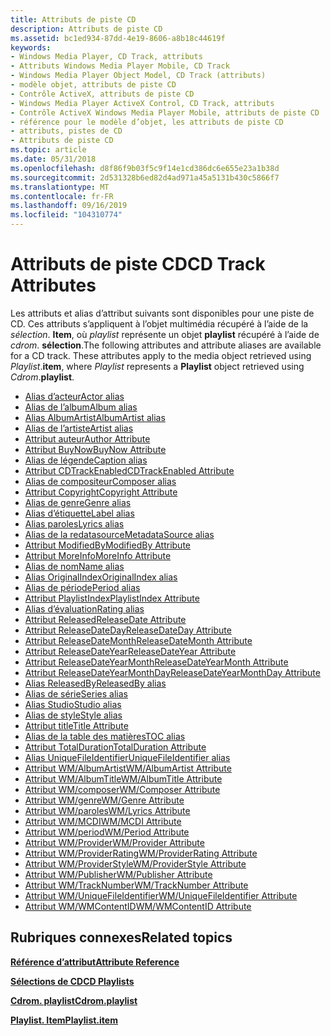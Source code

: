 ```yaml
---
title: Attributs de piste CD
description: Attributs de piste CD
ms.assetid: bc1ed934-87dd-4e19-8606-a8b18c44619f
keywords:
- Windows Media Player, CD Track, attributs
- Attributs Windows Media Player Mobile, CD Track
- Windows Media Player Object Model, CD Track (attributs)
- modèle objet, attributs de piste CD
- Contrôle ActiveX, attributs de piste CD
- Windows Media Player ActiveX Control, CD Track, attributs
- Contrôle ActiveX Windows Media Player Mobile, attributs de piste CD
- référence pour le modèle d’objet, les attributs de piste CD
- attributs, pistes de CD
- Attributs de piste CD
ms.topic: article
ms.date: 05/31/2018
ms.openlocfilehash: d8f86f9b03f5c9f14e1cd386dc6e655e23a1b38d
ms.sourcegitcommit: 2d531328b6ed82d4ad971a45a5131b430c5866f7
ms.translationtype: MT
ms.contentlocale: fr-FR
ms.lasthandoff: 09/16/2019
ms.locfileid: "104310774"
---
```

# <a name="cd-track-attributes"></a><span data-ttu-id="84b66-113">Attributs de piste CD</span><span class="sxs-lookup"><span data-stu-id="84b66-113">CD Track Attributes</span></span>

<span data-ttu-id="84b66-114">Les attributs et alias d’attribut suivants sont disponibles pour une piste de CD. Ces attributs s’appliquent à l’objet multimédia récupéré à l’aide de la *sélection*. **Item**, où *playlist* représente un objet **playlist** récupéré à l’aide de *cdrom*. **sélection**.</span><span class="sxs-lookup"><span data-stu-id="84b66-114">The following attributes and attribute aliases are available for a CD track. These attributes apply to the media object retrieved using *Playlist*.**item**, where *Playlist* represents a **Playlist** object retrieved using *Cdrom*.**playlist**.</span></span>

-   [<span data-ttu-id="84b66-115">Alias d’acteur</span><span class="sxs-lookup"><span data-stu-id="84b66-115">Actor alias</span></span>](author-attribute.md)
-   [<span data-ttu-id="84b66-116">Alias de l’album</span><span class="sxs-lookup"><span data-stu-id="84b66-116">Album alias</span></span>](wm-albumtitle-attribute.md)
-   [<span data-ttu-id="84b66-117">Alias AlbumArtist</span><span class="sxs-lookup"><span data-stu-id="84b66-117">AlbumArtist alias</span></span>](wm-albumartist-attribute.md)
-   [<span data-ttu-id="84b66-118">Alias de l’artiste</span><span class="sxs-lookup"><span data-stu-id="84b66-118">Artist alias</span></span>](author-attribute.md)
-   [<span data-ttu-id="84b66-119">Attribut auteur</span><span class="sxs-lookup"><span data-stu-id="84b66-119">Author Attribute</span></span>](author-attribute.md)
-   [<span data-ttu-id="84b66-120">Attribut BuyNow</span><span class="sxs-lookup"><span data-stu-id="84b66-120">BuyNow Attribute</span></span>](buynow-attribute.md)
-   [<span data-ttu-id="84b66-121">Alias de légende</span><span class="sxs-lookup"><span data-stu-id="84b66-121">Caption alias</span></span>](title-attribute.md)
-   [<span data-ttu-id="84b66-122">Attribut CDTrackEnabled</span><span class="sxs-lookup"><span data-stu-id="84b66-122">CDTrackEnabled Attribute</span></span>](cdtrackenabled-attribute.md)
-   [<span data-ttu-id="84b66-123">Alias de compositeur</span><span class="sxs-lookup"><span data-stu-id="84b66-123">Composer alias</span></span>](wm-composer-attribute.md)
-   [<span data-ttu-id="84b66-124">Attribut Copyright</span><span class="sxs-lookup"><span data-stu-id="84b66-124">Copyright Attribute</span></span>](copyright-attribute.md)
-   [<span data-ttu-id="84b66-125">Alias de genre</span><span class="sxs-lookup"><span data-stu-id="84b66-125">Genre alias</span></span>](wm-genre-attribute.md)
-   [<span data-ttu-id="84b66-126">Alias d’étiquette</span><span class="sxs-lookup"><span data-stu-id="84b66-126">Label alias</span></span>](wm-publisher-attribute.md)
-   [<span data-ttu-id="84b66-127">Alias paroles</span><span class="sxs-lookup"><span data-stu-id="84b66-127">Lyrics alias</span></span>](wm-lyrics-attribute.md)
-   [<span data-ttu-id="84b66-128">Alias de la redatasource</span><span class="sxs-lookup"><span data-stu-id="84b66-128">MetadataSource alias</span></span>](wm-provider-attribute.md)
-   [<span data-ttu-id="84b66-129">Attribut ModifiedBy</span><span class="sxs-lookup"><span data-stu-id="84b66-129">ModifiedBy Attribute</span></span>](modifiedby-attribute.md)
-   [<span data-ttu-id="84b66-130">Attribut MoreInfo</span><span class="sxs-lookup"><span data-stu-id="84b66-130">MoreInfo Attribute</span></span>](moreinfo-attribute.md)
-   [<span data-ttu-id="84b66-131">Alias de nom</span><span class="sxs-lookup"><span data-stu-id="84b66-131">Name alias</span></span>](title-attribute.md)
-   [<span data-ttu-id="84b66-132">Alias OriginalIndex</span><span class="sxs-lookup"><span data-stu-id="84b66-132">OriginalIndex alias</span></span>](wm-tracknumber-attribute.md)
-   [<span data-ttu-id="84b66-133">Alias de période</span><span class="sxs-lookup"><span data-stu-id="84b66-133">Period alias</span></span>](wm-period-attribute.md)
-   [<span data-ttu-id="84b66-134">Attribut PlaylistIndex</span><span class="sxs-lookup"><span data-stu-id="84b66-134">PlaylistIndex Attribute</span></span>](playlistindex-attribute.md)
-   [<span data-ttu-id="84b66-135">Alias d’évaluation</span><span class="sxs-lookup"><span data-stu-id="84b66-135">Rating alias</span></span>](wm-providerrating-attribute.md)
-   [<span data-ttu-id="84b66-136">Attribut Released</span><span class="sxs-lookup"><span data-stu-id="84b66-136">ReleaseDate Attribute</span></span>](releasedate-attribute.md)
-   [<span data-ttu-id="84b66-137">Attribut ReleaseDateDay</span><span class="sxs-lookup"><span data-stu-id="84b66-137">ReleaseDateDay Attribute</span></span>](releasedateday-attribute.md)
-   [<span data-ttu-id="84b66-138">Attribut ReleaseDateMonth</span><span class="sxs-lookup"><span data-stu-id="84b66-138">ReleaseDateMonth Attribute</span></span>](releasedatemonth-attribute.md)
-   [<span data-ttu-id="84b66-139">Attribut ReleaseDateYear</span><span class="sxs-lookup"><span data-stu-id="84b66-139">ReleaseDateYear Attribute</span></span>](releasedateyear-attribute.md)
-   [<span data-ttu-id="84b66-140">Attribut ReleaseDateYearMonth</span><span class="sxs-lookup"><span data-stu-id="84b66-140">ReleaseDateYearMonth Attribute</span></span>](releasedateyearmonth-attribute.md)
-   [<span data-ttu-id="84b66-141">Attribut ReleaseDateYearMonthDay</span><span class="sxs-lookup"><span data-stu-id="84b66-141">ReleaseDateYearMonthDay Attribute</span></span>](releasedateyearmonthday-attribute.md)
-   [<span data-ttu-id="84b66-142">Alias ReleasedBy</span><span class="sxs-lookup"><span data-stu-id="84b66-142">ReleasedBy alias</span></span>](wm-publisher-attribute.md)
-   [<span data-ttu-id="84b66-143">Alias de série</span><span class="sxs-lookup"><span data-stu-id="84b66-143">Series alias</span></span>](title-attribute.md)
-   [<span data-ttu-id="84b66-144">Alias Studio</span><span class="sxs-lookup"><span data-stu-id="84b66-144">Studio alias</span></span>](wm-publisher-attribute.md)
-   [<span data-ttu-id="84b66-145">Alias de style</span><span class="sxs-lookup"><span data-stu-id="84b66-145">Style alias</span></span>](wm-providerstyle-attribute.md)
-   [<span data-ttu-id="84b66-146">Attribut title</span><span class="sxs-lookup"><span data-stu-id="84b66-146">Title Attribute</span></span>](title-attribute.md)
-   [<span data-ttu-id="84b66-147">Alias de la table des matières</span><span class="sxs-lookup"><span data-stu-id="84b66-147">TOC alias</span></span>](wm-mcdi-attribute.md)
-   [<span data-ttu-id="84b66-148">Attribut TotalDuration</span><span class="sxs-lookup"><span data-stu-id="84b66-148">TotalDuration Attribute</span></span>](totalduration-attribute.md)
-   [<span data-ttu-id="84b66-149">Alias UniqueFileIdentifier</span><span class="sxs-lookup"><span data-stu-id="84b66-149">UniqueFileIdentifier alias</span></span>](wm-uniquefileidentifier-attribute.md)
-   [<span data-ttu-id="84b66-150">Attribut WM/AlbumArtist</span><span class="sxs-lookup"><span data-stu-id="84b66-150">WM/AlbumArtist Attribute</span></span>](wm-albumartist-attribute.md)
-   [<span data-ttu-id="84b66-151">Attribut WM/AlbumTitle</span><span class="sxs-lookup"><span data-stu-id="84b66-151">WM/AlbumTitle Attribute</span></span>](wm-albumtitle-attribute.md)
-   [<span data-ttu-id="84b66-152">Attribut WM/composer</span><span class="sxs-lookup"><span data-stu-id="84b66-152">WM/Composer Attribute</span></span>](wm-composer-attribute.md)
-   [<span data-ttu-id="84b66-153">Attribut WM/genre</span><span class="sxs-lookup"><span data-stu-id="84b66-153">WM/Genre Attribute</span></span>](wm-genre-attribute.md)
-   [<span data-ttu-id="84b66-154">Attribut WM/paroles</span><span class="sxs-lookup"><span data-stu-id="84b66-154">WM/Lyrics Attribute</span></span>](wm-lyrics-attribute.md)
-   [<span data-ttu-id="84b66-155">Attribut WM/MCDI</span><span class="sxs-lookup"><span data-stu-id="84b66-155">WM/MCDI Attribute</span></span>](wm-mcdi-attribute.md)
-   [<span data-ttu-id="84b66-156">Attribut WM/period</span><span class="sxs-lookup"><span data-stu-id="84b66-156">WM/Period Attribute</span></span>](wm-period-attribute.md)
-   [<span data-ttu-id="84b66-157">Attribut WM/Provider</span><span class="sxs-lookup"><span data-stu-id="84b66-157">WM/Provider Attribute</span></span>](wm-provider-attribute.md)
-   [<span data-ttu-id="84b66-158">Attribut WM/ProviderRating</span><span class="sxs-lookup"><span data-stu-id="84b66-158">WM/ProviderRating Attribute</span></span>](wm-providerrating-attribute.md)
-   [<span data-ttu-id="84b66-159">Attribut WM/ProviderStyle</span><span class="sxs-lookup"><span data-stu-id="84b66-159">WM/ProviderStyle Attribute</span></span>](wm-providerstyle-attribute.md)
-   [<span data-ttu-id="84b66-160">Attribut WM/Publisher</span><span class="sxs-lookup"><span data-stu-id="84b66-160">WM/Publisher Attribute</span></span>](wm-publisher-attribute.md)
-   [<span data-ttu-id="84b66-161">Attribut WM/TrackNumber</span><span class="sxs-lookup"><span data-stu-id="84b66-161">WM/TrackNumber Attribute</span></span>](wm-tracknumber-attribute.md)
-   [<span data-ttu-id="84b66-162">Attribut WM/UniqueFileIdentifier</span><span class="sxs-lookup"><span data-stu-id="84b66-162">WM/UniqueFileIdentifier Attribute</span></span>](wm-uniquefileidentifier-attribute.md)
-   [<span data-ttu-id="84b66-163">Attribut WM/WMContentID</span><span class="sxs-lookup"><span data-stu-id="84b66-163">WM/WMContentID Attribute</span></span>](wm-wmcontentid-attribute.md)

## <a name="related-topics"></a><span data-ttu-id="84b66-164">Rubriques connexes</span><span class="sxs-lookup"><span data-stu-id="84b66-164">Related topics</span></span>

<dl> <dt>

[<span data-ttu-id="84b66-165">**Référence d’attribut**</span><span class="sxs-lookup"><span data-stu-id="84b66-165">**Attribute Reference**</span></span>](attribute-reference.md)
</dt> <dt>

[<span data-ttu-id="84b66-166">**Sélections de CD**</span><span class="sxs-lookup"><span data-stu-id="84b66-166">**CD Playlists**</span></span>](cd-playlist-attributes.md)
</dt> <dt>

[<span data-ttu-id="84b66-167">**Cdrom. playlist**</span><span class="sxs-lookup"><span data-stu-id="84b66-167">**Cdrom.playlist**</span></span>](cdrom-playlist.md)
</dt> <dt>

[<span data-ttu-id="84b66-168">**Playlist. Item**</span><span class="sxs-lookup"><span data-stu-id="84b66-168">**Playlist.item**</span></span>](playlist-item.md)
</dt> </dl>

 

 




